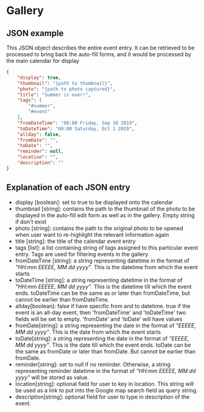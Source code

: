 # Gallery
## JSON example
This JSON object describes the entire event entry. It can be retrieved to be processed to bring back the auto-fill forms, and it would be processed by the main calendar for display
```json
{
    "display": true,
    "thumbnail": "{path to thumbnail}",
    "photo": "{path to photo captured}",
    "title": "Summer is over!",
    "tags": [
        "#summer",
        "#event"
    ],
    "fromDateTime": "00:00 Friday, Sep 30 2019",
    "toDateTime": "00:00 Saturday, Oct 1 2019",
    "allday": false,
    "fromDate": "",
    "toDate": "",
    "reminder": null,
    "location": "",
    "description": ""
}
```

## Explanation of each JSON entry
* display [boolean]: set to true to be displayed onto the calendar
* thumbnail [string]: contains the path to the thumbnail of the photo to be displayed in the auto-fill edit form as well as in the gallery. Empty string if don't exist
* photo [string]: contains the path to the original photo to be opened when user want to re-highlight the relevant information again
* title [string]: the title of the calendar event entry
* tags [list]: a list containing string of tags assigned to this particular event entry. Tags are used for filtering events in the gallery
* fromDateTime [string]: a string representing datetime in the format of _"HH:mm EEEEE, MM dd yyyy"_. This is the datetime from which the event starts
* toDateTime [string]: a string representing datetime in the format of _"HH:mm EEEEE, MM dd yyyy"_. This is the datetime till which the event ends. toDateTime can be the same as or later than fromDateTime, but cannot be earlier than fromDateTime.
* allday[boolean]: false if have specific from and to datetime. true if the event is an all-day event, then 'fromDateTime' and 'toDateTime' two fields will be set to empty. 'fromDate' and 'toDate' will have values
* fromDate[string]: a string representing the date in the format of _"EEEEE, MM dd yyyy"_. This is the date from which the event starts
* toDate[string]: a string representing the date in the format of _"EEEEE, MM dd yyyy"_. This is the date till which the event ends. toDate can be the same as fromDate or later than fromDate. But cannot be earlier than fromDate.
* reminder[string]: set to null if no reminder. Otherwise, a string representing reminder datetime in the format of _"HH:mm EEEEE, MM dd yyyy"_ will be stored as value.
* location[string]: optional field for user to key in location. This string will be used as a link to put into the Google map search field as query string.
* description[string]: optional field for user to type in description of the event.